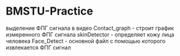 # BMSTU-Practice
выделение ФПГ сигнала в видео
Сontact_graph - строит график измеренного ФПГ сигнала
skinDetector - определяет кожу лица человека
Face_Detect - основной файл с помощью которого извлекается ФПГ сигнал
